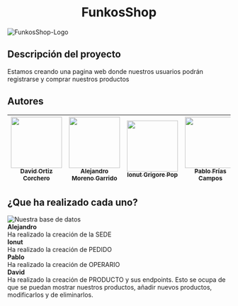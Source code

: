 <h1 align="center"> FunkosShop </h1>

![FunkosShop-Logo](https://github.com/DavidOrtizz/ProyectoConFlask/assets/116579416/75abfc47-f06e-4bc5-9aeb-d0ece8d78d99)

## Descripción del proyecto
Estamos creando una pagina web donde nuestros usuarios podrán registrarse y comprar nuestros productos 

## Autores

| [<img src="https://github.com/DavidOrtizz/ProyectoConFlask/assets/116579416/c7c718ff-d09c-40ee-a00c-638b2a3bca10" width=115><br><sub>David Ortiz Corchero</sub>](https://github.com/DavidOrtizz) |  [<img src="https://github.com/DavidOrtizz/ProyectoConFlask/assets/116579416/d882a8f4-fb83-4082-88ae-6cd7bbc11531" width=115><br><sub>Alejandro Moreno Garrido</sub>](https://github.com/AMorGar) |  [<img src="https://github.com/DavidOrtizz/ProyectoConFlask/assets/116579416/ae31b535-a8f9-4d60-8e22-4ca2df539bad" width=115><br><sub>Ionut Grigore Pop</sub>](https://github.com/popionut) | [<img src="https://github.com/DavidOrtizz/ProyectoConFlask/assets/116579416/c4182359-f246-4c71-bd65-324adc6d1411" width=115><br><sub>Pablo Frías Campos</sub>](https://github.com/PabloFriasCampos) |
| :---: | :---: | :---: |:---: |

## ¿Que ha realizado cada uno?
![Nuestra base de datos](https://github.com/DavidOrtizz/ProyectoConFlask/assets/116579416/c2dd320c-394f-45b6-ae19-fa564cc83701)
<br>
**Alejandro** <br>
Ha realizado la creación de la SEDE
<br>
**Ionut** <br>
Ha realizado la creación de PEDIDO
<br>
**Pablo** <br>
Ha realizado la creación de OPERARIO
<br>
**David** <br>
Ha realizado la creación de PRODUCTO y sus endpoints. Esto se ocupa de que se puedan mostrar nuestros productos, añadir nuevos productos, modificarlos y de eliminarlos.
<br>
